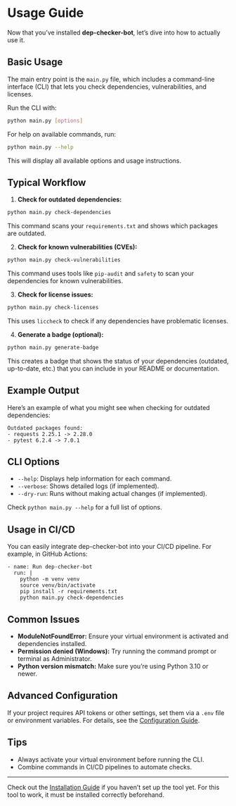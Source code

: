 # Usage Guide

Now that you’ve installed **dep-checker-bot**, let’s dive into how to actually use it.

## Basic Usage

The main entry point is the `main.py` file, which includes a command-line interface (CLI) that lets you check dependencies, vulnerabilities, and licenses.

Run the CLI with:
```bash
python main.py [options]
```
For help on available commands, run:
```bash
python main.py --help
```
This will display all available options and usage instructions.

## Typical Workflow

1. **Check for outdated dependencies:**
 ```bash 
python main.py check-dependencies
```

This command scans your `requirements.txt` and shows which packages are outdated.

2. **Check for known vulnerabilities (CVEs):**
```bash
python main.py check-vulnerabilities
```
   This command uses tools like `pip-audit` and `safety` to scan your dependencies for known vulnerabilities.

3. **Check for license issues:**
```bash
python main.py check-licenses
```
   This uses `liccheck` to check if any dependencies have problematic licenses.

4. **Generate a badge (optional):**
```bash
python main.py generate-badge
```
   This creates a badge that shows the status of your dependencies (outdated, up-to-date, etc.) that you can include in your README or documentation.

## Example Output

Here’s an example of what you might see when checking for outdated dependencies:

    Outdated packages found:
    - requests 2.25.1 -> 2.28.0
    - pytest 6.2.4 -> 7.0.1

## CLI Options

- `--help`: Displays help information for each command.
- `--verbose`: Shows detailed logs (if implemented).
- `--dry-run`: Runs without making actual changes (if implemented).

Check `python main.py --help` for a full list of options.

## Usage in CI/CD

You can easily integrate dep-checker-bot into your CI/CD pipeline. For example, in GitHub Actions:

    - name: Run dep-checker-bot
      run: |
        python -m venv venv
        source venv/bin/activate
        pip install -r requirements.txt
        python main.py check-dependencies

## Common Issues

- **ModuleNotFoundError:** Ensure your virtual environment is activated and dependencies installed.
- **Permission denied (Windows):** Try running the command prompt or terminal as Administrator.
- **Python version mismatch:** Make sure you’re using Python 3.10 or newer.

## Advanced Configuration

If your project requires API tokens or other settings, set them via a `.env` file or environment variables. For details, see the [Configuration Guide](configuration.md).

## Tips

- Always activate your virtual environment before running the CLI.
- Combine commands in CI/CD pipelines to automate checks.

---

Check out the [Installation Guide](installation.md) if you haven’t set up the tool yet. For this tool to work, it must be installed correctly beforehand.
